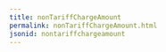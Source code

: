 ```yaml
---
title: nonTariffChargeAmount
permalink: nonTariffChargeAmount.html
jsonid: nontariffchargeamount
---
```

